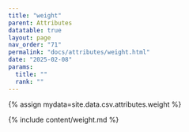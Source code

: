 ```yaml
---
title: "weight"
parent: Attributes
datatable: true
layout: page
nav_order: "71"
permalink: "docs/attributes/weight.html"
date: "2025-02-08"
params:
  title: ""
  rank: ""
---
```

{% assign mydata=site.data.csv.attributes.weight %} 

{% include content/weight.md %}

